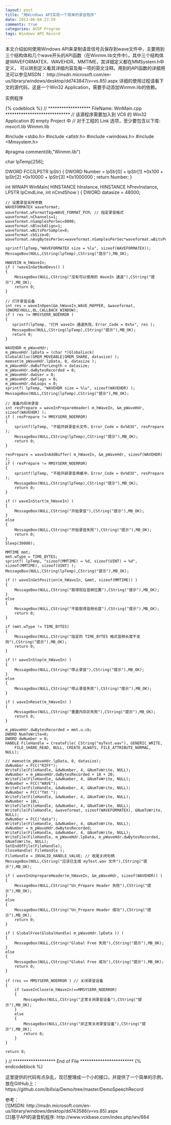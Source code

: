 ```yaml
---
layout: post
title: "用Windows API实现一个简单的录音程序"
date: 2013-06-04 23:59
comments: true
categories: ASSP Program
tags: Windows API Record
---
```

<p>本文介绍如何使用Windows API来录制语音信号兵保存到wave文件中，主要用到三个结构体和几个wave开头的API函数（在Winmm.lib文件中）。其中三个结构体是WAVEFORMATEX、WAVEHDR、MMTIME，其详细定义都在MMSystem.h中定义，
可以转到定义看其详细内容及每一项的英文注释。用到的API函数的详细用法可以参见MSDN： http://msdn.microsoft.com/en-us/library/windows/desktop/dd743847(v=vs.85).aspx
详细的使用过程请看下文的源代码，这是一个Win32 Application，需要手动添加Winmm.lib的依赖。</p>

<!--more-->

<p>实例程序</p>
{% codeblock %}
// ******************* FileName: WinMain.cpp *****************************
// 该源程序需要加入到 VC6 的 Win32 Application 的 empty Project 中
// 对于工程的 Link 选项，至少要包含以下库: msvcrt.lib Winmm.lib

#include <stdio.h>
#include <atlstr.h>
#include <windows.h>
#include <Mmsystem.h>

#pragma comment(lib,"Winmm.lib")

char lpTemp[256];

DWORD FCC(LPSTR lpStr)
{
	DWORD Number = lpStr[0] + lpStr[1] *0x100 + lpStr[2] *0x10000 + lpStr[3] *0x1000000 ;
	return Number;
}

int WINAPI WinMain( HINSTANCE hInstance, HINSTANCE hPrevInstance, LPSTR lpCmdLine, int nCmdShow )
{
	DWORD datasize = 48000;
	  
	// 设置录音采样参数
	WAVEFORMATEX waveformat;
	waveformat.wFormatTag=WAVE_FORMAT_PCM; // 指定录音格式
	waveformat.nChannels=1;
	waveformat.nSamplesPerSec=8000;
	waveformat.nBlockAlign=1;
	waveformat.wBitsPerSample=8;
	waveformat.cbSize=0;
	waveformat.nAvgBytesPerSec=waveformat.nSamplesPerSec*waveformat.wBitsPerSample/8;
	
	sprintf(lpTemp,"WAVEFORMATEX size = %lu", sizeof(WAVEFORMATEX));
	MessageBox(NULL,CString(lpTemp),CString("提示"),MB_OK);

	HWAVEIN m_hWaveIn;
	if ( !waveInGetNumDevs() )
	{
		MessageBox(NULL,CString("没有可以使用的 WaveIn 通道"),CString("提示"),MB_OK);
		return 0;
	}

	// 打开录音设备
	int res = waveInOpen(&m_hWaveIn,WAVE_MAPPER, &waveformat, (DWORD)NULL,0L,CALLBACK_WINDOW); 
	if ( res != MMSYSERR_NOERROR )
	{
	   sprintf(lpTemp, "打开 waveIn 通道失败，Error_Code = 0x%x", res );
	   MessageBox(NULL,CString(lpTemp),CString("提示"),MB_OK);
	   return 0;
	}
	
	WAVEHDR m_pWaveHdr;
	m_pWaveHdr.lpData = (char *)GlobalLock( GlobalAlloc(GMEM_MOVEABLE|GMEM_SHARE, datasize) );
	memset(m_pWaveHdr.lpData, 0, datasize );
	m_pWaveHdr.dwBufferLength = datasize;
	m_pWaveHdr.dwBytesRecorded = 0;
	m_pWaveHdr.dwUser = 0;
	m_pWaveHdr.dwFlags = 0;
	m_pWaveHdr.dwLoops = 0;
	sprintf( lpTemp, "WAVEHDR size = %lu", sizeof(WAVEHDR) );
	MessageBox(NULL,CString(lpTemp),CString("提示"),MB_OK);

	// 准备内存块录音
	int resPrepare = waveInPrepareHeader( m_hWaveIn, &m_pWaveHdr, sizeof(WAVEHDR) ); 
	if ( resPrepare != MMSYSERR_NOERROR) 
	{
		sprintf(lpTemp, "不能开辟录音头文件，Error_Code = 0x%03X", resPrepare );
		MessageBox(NULL,CString(lpTemp),CString("提示"),MB_OK);
		return 0;
	}

	resPrepare = waveInAddBuffer( m_hWaveIn, &m_pWaveHdr, sizeof(WAVEHDR) );
	if ( resPrepare != MMSYSERR_NOERROR) 
	{
		sprintf(lpTemp, "不能开辟录音用缓冲，Error_Code = 0x%03X", resPrepare );
		MessageBox(NULL,CString(lpTemp),CString("提示"),MB_OK);
		return 0;
	}
 
	if (! waveInStart(m_hWaveIn) ) 
	{
		MessageBox(NULL,CString("开始录音"),CString("提示"),MB_OK);
	}
	else 
	{
		MessageBox(NULL,CString("开始录音失败"),CString("提示"),MB_OK);
		return 0;
	}
	Sleep(30000);

	MMTIME mmt;
	mmt.wType = TIME_BYTES;
	sprintf( lpTemp, "sizeof(MMTIME) = %d, sizeof(UINT) = %d", sizeof(MMTIME), sizeof(UINT) );
	MessageBox(NULL,CString(lpTemp),CString("提示"),MB_OK);

	if (! waveInGetPosition(m_hWaveIn, &mmt, sizeof(MMTIME)) )
	{
		MessageBox(NULL,CString("取得现在音频位置"),CString("提示"),MB_OK);
	}
	else 
	{
		MessageBox(NULL,CString("不能取得音频长度"),CString("提示"),MB_OK);
		return 0;
	}

	if (mmt.wType != TIME_BYTES) 
	{
		MessageBox(NULL,CString("指定的 TIME_BYTES 格式音频长度不支持"),CString("提示"),MB_OK);
		return 0;
	}

	if (! waveInStop(m_hWaveIn) ) 
	{
		MessageBox(NULL,CString("停止录音"),CString("提示"),MB_OK);
	}
	else  
	{
		MessageBox(NULL,CString("停止录音失败"),CString("提示"),MB_OK);
	}
	
	if ( waveInReset(m_hWaveIn) ) 
	{
		MessageBox(NULL,CString("重置内存区失败"),CString("提示"),MB_OK);
		return 0;
	}

	m_pWaveHdr.dwBytesRecorded = mmt.u.cb;
	DWORD NumToWrite=0;
	DWORD dwNumber = 0;
	HANDLE FileHandle = CreateFile( CString("myTest.wav"), GENERIC_WRITE, 
		FILE_SHARE_READ, NULL, CREATE_ALWAYS, FILE_ATTRIBUTE_NORMAL, NULL);

	// memset(m_pWaveHdr.lpData, 0, datasize);
	dwNumber = FCC("RIFF");
	WriteFile(FileHandle, &dwNumber, 4, &NumToWrite, NULL);
	dwNumber = m_pWaveHdr.dwBytesRecorded + 18 + 20;
	WriteFile(FileHandle, &dwNumber, 4, &NumToWrite, NULL);
	dwNumber = FCC("WAVE");
	WriteFile(FileHandle, &dwNumber, 4, &NumToWrite, NULL);
	dwNumber = FCC("fmt ");
	WriteFile(FileHandle, &dwNumber, 4, &NumToWrite, NULL);
	dwNumber = 18L;
	WriteFile(FileHandle, &dwNumber, 4, &NumToWrite, NULL);
	WriteFile(FileHandle, &waveformat, sizeof(WAVEFORMATEX), &NumToWrite, NULL);
	dwNumber = FCC("data");
	WriteFile(FileHandle, &dwNumber, 4, &NumToWrite, NULL);
	dwNumber = m_pWaveHdr.dwBytesRecorded;
	WriteFile(FileHandle, &dwNumber, 4, &NumToWrite, NULL);
	WriteFile(FileHandle, m_pWaveHdr.lpData, m_pWaveHdr.dwBytesRecorded, &NumToWrite, NULL);
	SetEndOfFile(FileHandle);
	CloseHandle( FileHandle );  
	FileHandle = INVALID_HANDLE_VALUE; // 收尾关闭句柄
	MessageBox(NULL,CString("应该已生成 myTest.wav 文件"),CString("提示"),MB_OK);

	if ( waveInUnprepareHeader(m_hWaveIn, &m_pWaveHdr, sizeof(WAVEHDR)) ) 
	{
		MessageBox(NULL,CString("Un_Prepare Header 失败"),CString("提示"),MB_OK);
	}
	else 
	{
		MessageBox(NULL,CString("Un_Prepare Header 成功"),CString("提示"),MB_OK);
		return 0;
	}

	if ( GlobalFree(GlobalHandle( m_pWaveHdr.lpData )) ) 
	{
		MessageBox(NULL,CString("Global Free 失败"),CString("提示"),MB_OK);
	}
	else 
	{
		MessageBox(NULL,CString("Global Free 成功"),CString("提示"),MB_OK);
		return 0;
	}

	if (res == MMSYSERR_NOERROR ) // 关闭录音设备
	{
		if (waveInClose(m_hWaveIn)==MMSYSERR_NOERROR)
		{
			MessageBox(NULL,CString("正常关闭录音设备"),CString("提示"),MB_OK);
		}
		else
		{
			MessageBox(NULL,CString("非正常关闭录音设备"),CString("提示"),MB_OK);
			return 0;
		}
	}

	return 0;
}
// ******************* End of File ************************
{% endcodeblock %}

<p>这里提供的代码有点杂乱，现已整理成一个小的接口，并提供了一个简单的示例，放在GitHub上：https://github.com/ibillxia/Demo/tree/master/DemoSpeechRecord</p>

<p>参考：</br>
[1]MSDN: http://msdn.microsoft.com/en-us/library/windows/desktop/dd743586(v=vs.85).aspx</br>
[2]基于API的录音机程序: http://www.vckbase.com/index.php/wv/664
</p>
